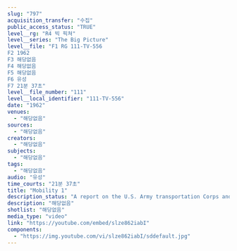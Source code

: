 ```yaml
---
slug: "797"
acquisition_transfer: "수집"
public_access_status: "TRUE"
level__rg: "R4 빅 픽쳐"
level__series: "The Big Picture"
level__file: "F1 RG 111-TV-556
F2 1962
F3 해당없음
F4 해당없음
F5 해당없음
F6 유성
F7 21분 37초"
level__file_number: "111"
level__local_identifier: "111-TV-556"
date: "1962"
venues: 
  - "해당없음"
sources: 
  - "해당없음"
creators: 
  - "해당없음"
subjects: 
  - "해당없음"
tags: 
  - "해당없음"
audio: "유성"
time_courts: "21분 37초"
title: "Mobility 1"
description_status: "A report on the U.S. Army transportation Corps and the hob it is doing in keeping the Army moving."
description: "해당없음"
shotlist: "해당없음"
media_type: "video"
link: "https://youtube.com/embed/slze862iabI"
components: 
  - "https://img.youtube.com/vi/slze862iabI/sddefault.jpg"
---
```

